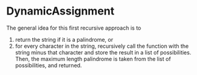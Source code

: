 # DynamicAssignment

The general idea for this first recursive approach is to
1) return the string if it is a palindrome, or
2) for every character in the string, recursively call the function with the string minus that character
and store the result in a list of possibilities.
Then, the maximum length palindrome is taken from the list of possibilities, and returned.
